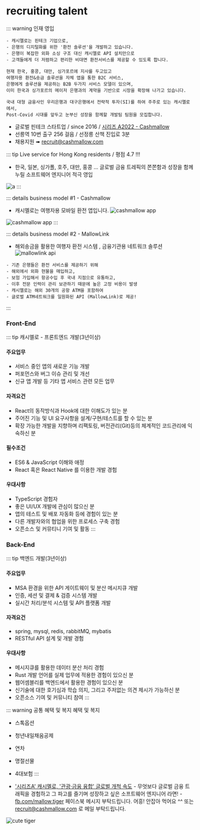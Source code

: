 # recruiting talent
::: warning 인재 영입
```
- 캐시멜로는 핀테크 기업으로, 
- 은행의 디지털화를 위한 '환전 솔루션'을 개발하고 있습니다. 
- 은행이 복잡한 외화 소싱 구조 대신 캐시멜로 API 설치만으로
- 고객들에게 더 저렴하고 편리한 비대면 환전서비스를 제공할 수 있도록 합니다.

현재 한국, 홍콩, 대만, 싱가포르에 지사를 두고있고
여행자용 환전&송금 솔루션을 자체 앱을 통한 B2C 서비스,
은행에게 솔루션을 제공하는 B2B 두가지 서비스 모델이 있으며,
이미 한국과 싱가포르의 메이저 은행과의 계약을 기반으로 시장을 확장해 나가고 있습니다. 

국내 대형 금융사인 우리은행과 대구은행에서 전략적 투자(SI)를 하여 주주로 있는 캐시멜로에서,
Post-Covid 시대를 앞두고 눈부신 성장을 함께할 개발팀 팀원을 모집합니다.
```
- 글로벌 핀테크 스타트업 / since 2016 / [시리즈 A](https://thevc.kr/cashmallow/fundings)[2022 - Cashmallow](http://www.thebell.co.kr/free/content/ArticleView.asp?key=202202140545070800104320)
- 선릉역 10번 출구 256 걸음 / 선정릉 산책 진입로 3분
- 채용지원 ➠ recruit@cashmallow.com

::: tip Live service for Hong Kong residents / 평점 4.7 !!!
- 한국, 일본, 싱가폴, 호주, 대만, 홍콩 ... 글로벌 금융 트레픽의 쫀쫀함과 성장을 함께 누릴 소프트웨어 엔지니어 적극 영입

![a](/images/app/google-play-47-cashmallow.png)
:::

::: details business model #1 - Cashmallow
- 캐시멜로는 여행자용 모바일 환전 앱입니다.
![cashmallow app](https://static.wixstatic.com/media/fc8973_29274b056a674beb9421f994f912c5b4~mv2.png/v1/fill/w_980,h_467,al_c,q_90,usm_0.66_1.00_0.01,enc_auto/1.png)

![cashmallow app](https://static.wixstatic.com/media/fc8973_eef9fe62fe2d409e8d041a22132b2ba4~mv2.png/v1/fill/w_980,h_466,al_c,q_90,usm_0.66_1.00_0.01,enc_auto/2.png)
:::

::: details business model #2 - MallowLink
- 해외송금을 활용한 여행자 환전 시스템 , 금융기관용 네트워크 솔루션
![mallowlink api](https://contents.nextunicorn.kr/company/395bee18d54c30f6/service/image-4ef717c35fd83c6f45116b367859d069f1e4.jpg?s=640x&t=cover&f=webp)
``` MallowLink
- 기존 은행들은 환전 서비스를 제공하기 위해 
- 해외에서 외화 현물을 매입하고, 
- 보험 가입해서 항공수입 후 국내 지점으로 유통하고,
- 이후 전문 인력이 관리 보관하기 때문에 높은 고정 비용이 발생
- 캐시멜로는 해외 30개의 공항 ATM을 포함하여 
- 글로벌 ATM네트워크를 일원화된 API (MallowLink)로 제공!
```
:::

### Front-End
::: tip 캐시멜로 - 프론트엔드 개발(3년이상)
#### 주요업무
- 서비스 중인 앱의 새로운 기능 개발
- 퍼포먼스와 버그 이슈 관리 및 개선
- 신규 앱 개발 등 기타 앱 서비스 관련 모든 업무

#### 자격요건
- React의 동작방식과 Hook에 대한 이해도가 있는 분
- 주어진 기능 및 UI 요구사항을 설계/구현/테스트를 할 수 있는 분
- 확장 가능한 개발을 지향하며 리팩토링, 버전관리(Git)등의 체계적인 코드관리에 익숙하신 분


#### 필수조건
- ES6 & JavaScript 이해와 애정
- React 혹은 React Native 를 이용한 개발 경험

#### 우대사항
- TypeScript 경험자
- 좋은 UI/UX 개발에 관심이 많으신 분
- 앱의 테스트 및 배포 자동화 등에 경험이 있는 분
- 다른 개발자와의 협업을 위한 프로세스 구축 경험
- 오픈소스 및 커뮤티니 기여 및 활동
:::

### Back-End
::: tip 백엔드 개발(3년이상)
#### 주요업무
- MSA 환경을 위한 API 게이트웨이 및 분산 메시지큐 개발
- 인증, 세션 및 결제 & 검증 시스템 개발
- 실시간 처리/분석 시스템 및 API 플랫폼 개발

#### 자격요건
- spring, mysql, redis, rabbitMQ, mybatis
- RESTful API 설계 및 개발 경험

#### 우대사항
- 메시지큐를 활용한 데이터 분산 처리 경험
- Rust 개발 언어를 실제 업무에 적용한 경험이 있으신 분
- 웹어셈블리를 백엔드에서 활용한 경험이 있으신 분
- 신기술에 대한 호기심과 학습 의지, 그리고 주저없는 의견 제시가 가능하신 분
- 오픈소스 기여 및 커뮤니티 참여
:::

::: warning 공통 혜택 및 복지
혜택 및 복지
- 스톡옵션
- 청년내일채움공제
- 연차
- 명절선물
- 4대보험
:::

- ['시리즈A' 캐시멜로, '관광·금융 융합' 글로벌 개척 속도](http://www.thebell.co.kr/free/content/ArticleView.asp?key=202202140545070800104320&svccode=00&page=1&sort=thebell_check_time) - 무엇보다 글로벌 금융 트래픽을 경험하고 그 파고를 즐기며 성장하고 싶은 소프트웨어 엔지니어 라면! - [fb.com/mallow.tiger](https://www.facebook.com/mallow.tiger) 페이스북 메시지 부탁드립니다. 어흥! 안잡아 먹어요 ^^ 또는 recruit@cashmallow.com 로 메일 부탁드립니다.

![cute tiger](/images/tiger-cute.svg)






